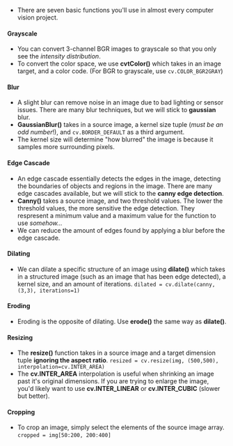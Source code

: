 - There are seven basic functions you'll use in almost every computer vision project.

#### Grayscale
- You can convert 3-channel BGR images to grayscale so that you only see the *intensity distribution*.
- To convert the color space, we use **cvtColor()** which takes in an image target, and a color code. (For BGR to grayscale, use `cv.COLOR_BGR2GRAY`)

#### Blur
- A slight blur can remove noise in an image due to bad lighting or sensor issues. There are many blur techniques, but we will stick to **gaussian** blur.
- **GaussianBlur()** takes in a source image, a kernel size tuple (*must be an odd number*!), and `cv.BORDER_DEFAULT` as a third argument.
- The kernel size will determine "how blurred" the image is because it samples more surrounding pixels.

#### Edge Cascade
- An edge cascade essentially detects the edges in the image, detecting the boundaries of objects and regions in the image. There are many edge cascades available, but we will stick to the **canny edge detection**.
- **Canny()** takes a source image, and two threshold values. The lower the threshold values, the more sensitive the edge detection. They respresent a minimum value and a maximum value for the function to use *somehow...*
- We can reduce the amount of edges found by applying a blur before the edge cascade.

#### Dilating
- We can dilate a specific structure of an image using **dilate()** which takes in a structured image (such as an image that has been edge detected), a kernel size, and an amount of iterations.
	`dilated = cv.dilate(canny, (3,3), iterations=1)`

#### Eroding
- Eroding is the opposite of dilating. Use **erode()** the same way as **dilate()**.

#### Resizing
- The **resize()** function takes in a source image and a target dimension tuple **ignoring the aspect ratio**.
`resized = cv.resize(img, (500,500), interpolation=cv.INTER_AREA)`
- The **cv.INTER_AREA** interpolation is useful when shrinking an image past it's original dimensions. If you are trying to enlarge the image, you'd likely want to use **cv.INTER_LINEAR** or **cv.INTER_CUBIC** (slower but better).

#### Cropping
- To crop an image, simply select the elements of the source image array.
	`cropped = img[50:200, 200:400]`
	